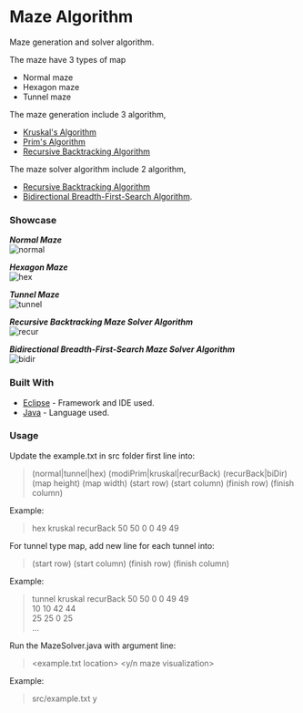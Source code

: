 # Maze Algorithm
Maze generation and solver algorithm. 

The maze have 3 types of map
* Normal maze
* Hexagon maze
* Tunnel maze

The maze generation include 3 algorithm, 
* [Kruskal's Algorithm](https://en.wikipedia.org/wiki/Kruskal%27s_algorithm)
* [Prim's Algorithm](https://en.wikipedia.org/wiki/Prim%27s_algorithm)
* [Recursive Backtracking Algorithm](https://en.wikipedia.org/wiki/Backtracking)

The maze solver algorithm include 2 algorithm, 
* [Recursive Backtracking Algorithm](https://en.wikipedia.org/wiki/Backtracking) 
* [Bidirectional Breadth-First-Search Algorithm](https://en.wikipedia.org/wiki/Bidirectional_search).

### Showcase
***Normal Maze***  
![normal](https://github.com/ZankiMaru/maze_algorithm/blob/master/showcase/normal-maze.png)

***Hexagon Maze***  
![hex](https://github.com/ZankiMaru/maze_algorithm/blob/master/showcase/hex-maze.png)

***Tunnel Maze***  
![tunnel](https://github.com/ZankiMaru/maze_algorithm/blob/master/showcase/tunnel-maze.png)

***Recursive Backtracking Maze Solver Algorithm***  
![recur](https://github.com/ZankiMaru/maze_algorithm/blob/master/showcase/recur-solve.gif)

***Bidirectional Breadth-First-Search Maze Solver Algorithm***  
![bidir](https://github.com/ZankiMaru/maze_algorithm/blob/master/showcase/bidir-solve.gif)

### Built With
* [Eclipse](https://www.eclipse.org/) - Framework and IDE used.
* [Java](https://java.com/en/) - Language used.

### Usage
Update the example.txt in src folder first line into: 
>(normal|tunnel|hex) (modiPrim|kruskal|recurBack) (recurBack|biDir) (map height) (map width) (start row) (start column) (finish row) (finish column)

Example:
> hex kruskal recurBack 50 50 0 0 49 49

For tunnel type map, add new line for each tunnel into:  
> (start row) (start column) (finish row) (finish column)

Example:
> tunnel kruskal recurBack 50 50 0 0 49 49  
> 10 10 42 44  
> 25 25 0 25  
> ...

Run the MazeSolver.java with argument line:
> <example.txt location> <y/n maze visualization>

Example:
> src/example.txt y



